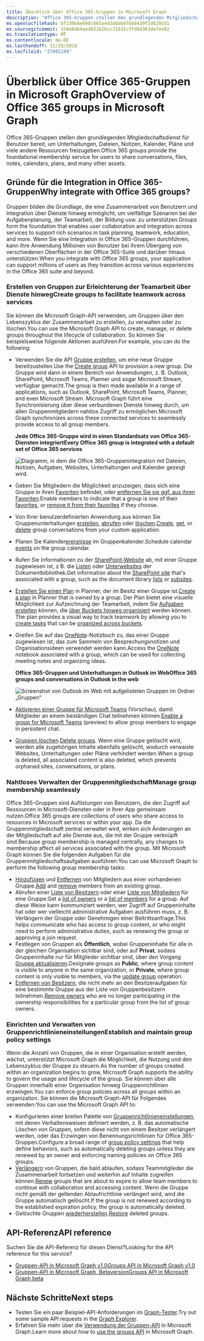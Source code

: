 ```yaml
---
title: Überblick über Office 365-Gruppen in Microsoft Graph
description: 'Office 365-Gruppen stellen den grundlegenden Mitgliedschaftsdienst für Benutzer bereit, um Unterhaltungen, Dateien, Notizen, Kalender, Pläne und viele andere Ressourcen freizugeben. '
ms.openlocfilehash: bf230b6e698c065a443ddab47b68439f2d6291d1
ms.sourcegitcommit: 334e84b4aed63162bcc31831cffd6d363dafee02
ms.translationtype: MT
ms.contentlocale: de-DE
ms.lasthandoff: 11/29/2018
ms.locfileid: "27092249"
---
```

# <a name="overview-of-office-365-groups-in-microsoft-graph"></a><span data-ttu-id="837f7-103">Überblick über Office 365-Gruppen in Microsoft Graph</span><span class="sxs-lookup"><span data-stu-id="837f7-103">Overview of Office 365 groups in Microsoft Graph</span></span>

<span data-ttu-id="837f7-104">Office 365-Gruppen stellen den grundlegenden Mitgliedschaftsdienst für Benutzer bereit, um Unterhaltungen, Dateien, Notizen, Kalender, Pläne und viele andere Ressourcen freizugeben.</span><span class="sxs-lookup"><span data-stu-id="837f7-104">Office 365 groups provide the foundational membership service for users to share conversations, files, notes, calendars, plans, and many other assets.</span></span> 

## <a name="why-integrate-with-office-365-groups"></a><span data-ttu-id="837f7-105">Gründe für die Integration in Office 365-Gruppen</span><span class="sxs-lookup"><span data-stu-id="837f7-105">Why integrate with Office 365 groups?</span></span>   

<span data-ttu-id="837f7-106">Gruppen bilden die Grundlage, die eine Zusammenarbeit von Benutzern und Integration über Dienste hinweg ermöglicht, um vielfältige Szenarien bei der Aufgabenplanung, der Teamarbeit, der Bildung usw. zu unterstützen.</span><span class="sxs-lookup"><span data-stu-id="837f7-106">Groups form the foundation that enables user collaboration and integration across services to support rich scenarios in task planning, teamwork, education, and more.</span></span> <span data-ttu-id="837f7-107">Wenn Sie eine Integration in Office 365-Gruppen durchführen, kann Ihre Anwendung Millionen von Benutzer bei ihrem Übergang von verschiedenen Oberflächen in der Office 365-Suite und darüber hinaus unterstützen.</span><span class="sxs-lookup"><span data-stu-id="837f7-107">When you integrate with Office 365 groups, your application can support millions of users as they transition across various experiences in the Office 365 suite and beyond.</span></span>  
 
### <a name="create-groups-to-facilitate-teamwork-across-services"></a><span data-ttu-id="837f7-108">Erstellen von Gruppen zur Erleichterung der Teamarbeit über Dienste hinweg</span><span class="sxs-lookup"><span data-stu-id="837f7-108">Create groups to facilitate teamwork across services</span></span> 
 
<span data-ttu-id="837f7-109">Sie können die Microsoft Graph-API verwenden, um Gruppen über den Lebenszyklus der Zusammenarbeit zu erstellen, zu verwalten oder zu löschen.</span><span class="sxs-lookup"><span data-stu-id="837f7-109">You can use the Microsoft Graph API to create, manage, or delete groups throughout the lifecycle of collaboration.</span></span> <span data-ttu-id="837f7-110">So können Sie beispielsweise folgende Aktionen ausführen:</span><span class="sxs-lookup"><span data-stu-id="837f7-110">For example, you can do the following:</span></span>  
 
- <span data-ttu-id="837f7-111">Verwenden Sie die API [Gruppe erstellen](/graph/api/group-post-groups?view=graph-rest-1.0), um eine neue Gruppe bereitzustellen.</span><span class="sxs-lookup"><span data-stu-id="837f7-111">Use the [Create group](/graph/api/group-post-groups?view=graph-rest-1.0) API to provision a new group.</span></span> <span data-ttu-id="837f7-112">Die Gruppe wird dann in einem Bereich von Anwendungen, z. B. Outlook, SharePoint, Microsoft Teams, Planner und sogar Microsoft Stream, verfügbar gemacht.</span><span class="sxs-lookup"><span data-stu-id="837f7-112">The group is then made available in a range of applications, such as Outlook, SharePoint, Microsoft Teams, Planner, and even Microsoft Stream.</span></span> <span data-ttu-id="837f7-113">Microsoft Graph führt eine Synchronisierung über diese verbundenen Dienste hinweg durch, um allen Gruppenmitgliedern nahtlos Zugriff zu ermöglichen.</span><span class="sxs-lookup"><span data-stu-id="837f7-113">Microsoft Graph synchronizes across these connected services to seamlessly provide access to all group members.</span></span>  
 
    <span data-ttu-id="837f7-114">**Jede Office 365-Gruppe wird in einen Standardsatz von Office 365-Diensten integriert**</span><span class="sxs-lookup"><span data-stu-id="837f7-114">**Every Office 365 group is integrated with a default set of Office 365 services**</span></span>

    ![Diagramm, in dem die Office 365-Gruppenintegration mit Dateien, Notizen, Aufgaben, Websites, Unterhaltungen und Kalender gezeigt wird.](images/office365-groups-concept-overview-related-services-infographic.png)  

- <span data-ttu-id="837f7-116">Geben Sie Mitgliedern die Möglichkeit anzuzeigen, dass sich eine Gruppe in ihren [Favoriten](/graph/api/group-addfavorite?view=graph-rest-1.0) befindet, oder [entfernen Sie sie ggf. aus ihren Favoriten](/graph/api/group-removefavorite?view=graph-rest-1.0).</span><span class="sxs-lookup"><span data-stu-id="837f7-116">Enable members to indicate that a group is one of their [favorites](/graph/api/group-addfavorite?view=graph-rest-1.0), or [remove it from their favorites](/graph/api/group-removefavorite?view=graph-rest-1.0) if they choose.</span></span> 
- <span data-ttu-id="837f7-117">Von Ihrer benutzerdefinierten Anwendung aus können Sie Gruppenunterhaltungen [erstellen](/graph/api/group-post-conversations?view=graph-rest-1.0), [abrufen](/graph/api/group-get-conversation?view=graph-rest-1.0) oder [löschen](/graph/api/group-delete-conversation?view=graph-rest-1.0).</span><span class="sxs-lookup"><span data-stu-id="837f7-117">[Create](/graph/api/group-post-conversations?view=graph-rest-1.0), [get](/graph/api/group-get-conversation?view=graph-rest-1.0), or [delete](/graph/api/group-delete-conversation?view=graph-rest-1.0) group conversations from your custom application.</span></span> 
- <span data-ttu-id="837f7-118">Planen Sie Kalender[ereignisse](/graph/api/resources/event?view=graph-rest-1.0) im Gruppenkalender.</span><span class="sxs-lookup"><span data-stu-id="837f7-118">Schedule calendar [events](/graph/api/resources/event?view=graph-rest-1.0) on the group calendar.</span></span> 
- <span data-ttu-id="837f7-119">Rufen Sie Informationen zu der [SharePoint-Website](/graph/api/resources/site?view=graph-rest-1.0) ab, mit einer Gruppe zugewiesen ist, z B. die [Listen](/graph/api/list-list?view=graph-rest-1.0) oder [Unterwebsites](/graph/api/site-list-subsites?view=graph-rest-1.0) der Dokumentbibliothek.</span><span class="sxs-lookup"><span data-stu-id="837f7-119">Get information about the [SharePoint site](/graph/api/resources/site?view=graph-rest-1.0) that's associated with a group, such as the document library [lists](/graph/api/list-list?view=graph-rest-1.0) or [subsites](/graph/api/site-list-subsites?view=graph-rest-1.0).</span></span> 
- <span data-ttu-id="837f7-120">[Erstellen Sie einen Plan](/graph/api/planner-post-buckets?view=graph-rest-1.0) in Planner, der im Besitz einer Gruppe ist.</span><span class="sxs-lookup"><span data-stu-id="837f7-120">[Create a plan](/graph/api/planner-post-buckets?view=graph-rest-1.0) in Planner that is owned by a group.</span></span> <span data-ttu-id="837f7-121">Der Plan bietet eine visuelle Möglichkeit zur Aufzeichnung der Teamarbeit, indem Sie [Aufgaben erstellen](/graph/api/planner-post-tasks?view=graph-rest-1.0) können, die [über Buckets hinweg organisiert](/graph/api/planner-post-buckets?view=graph-rest-1.0) werden können. </span><span class="sxs-lookup"><span data-stu-id="837f7-121">The plan provides a visual way to track teamwork by allowing you to [create tasks](/graph/api/planner-post-tasks?view=graph-rest-1.0) that can be [organized across buckets](/graph/api/planner-post-buckets?view=graph-rest-1.0).</span></span> 
- <span data-ttu-id="837f7-122">Greifen Sie auf das [OneNote](/graph/api/resources/onenote?view=graph-rest-1.0)-Notizbuch zu, das einer Gruppe zugewiesen ist, das zum Sammeln von Besprechungsnotizen und Organisationsideen verwendet werden kann.</span><span class="sxs-lookup"><span data-stu-id="837f7-122">Access the [OneNote](/graph/api/resources/onenote?view=graph-rest-1.0) notebook associated with a group, which can be used for collecting meeting notes and organizing ideas.</span></span> 
  
    <span data-ttu-id="837f7-123">**Office 365-Gruppen und Unterhaltungen in Outlook im Web**</span><span class="sxs-lookup"><span data-stu-id="837f7-123">**Office 365 groups and conversations in Outlook in the web**</span></span>

    ![Screenshot von Outlook im Web mit aufgelisteten Gruppen im Ordner „Gruppen“](images/office365-groups-concept-overview-groups-in-outlook.png) 

- <span data-ttu-id="837f7-125">[Aktivieren einer Gruppe für Microsoft Teams](/graph/api/team-put-teams?view=graph-rest-beta) (Vorschau), damit Mitglieder an einem beständigen Chat teilnehmen können.</span><span class="sxs-lookup"><span data-stu-id="837f7-125">[Enable a group for Microsoft Teams](/graph/api/team-put-teams?view=graph-rest-beta) (preview) to allow group members to engage in persistent chat.</span></span>  
- <span data-ttu-id="837f7-126">[Gruppen löschen](/graph/api/group-delete?view=graph-rest-1.0).</span><span class="sxs-lookup"><span data-stu-id="837f7-126">[Delete groups](/graph/api/group-delete?view=graph-rest-1.0).</span></span> <span data-ttu-id="837f7-127">Wenn eine Gruppe gelöscht wird, werden alle zugehörigen Inhalte ebenfalls gelöscht, wodurch verwaiste Websites, Unterhaltungen oder Pläne verhindert werden.</span><span class="sxs-lookup"><span data-stu-id="837f7-127">When a group is deleted, all associated content is also deleted, which prevents orphaned sites, conversations, or plans.</span></span> 
 
### <a name="manage-group-membership-seamlessly"></a><span data-ttu-id="837f7-128">Nahtloses Verwalten der Gruppenmitgliedschaft</span><span class="sxs-lookup"><span data-stu-id="837f7-128">Manage group membership seamlessly</span></span> 
 
<span data-ttu-id="837f7-129">Office 365-Gruppen sind Auflistungen von Benutzern, die den Zugriff auf Ressourcen in Microsoft-Diensten oder in Ihrer App gemeinsam nutzen.</span><span class="sxs-lookup"><span data-stu-id="837f7-129">Office 365 groups are collections of users who share access to resources in Microsoft services or within your app.</span></span> <span data-ttu-id="837f7-130">Da die Gruppenmitgliedschaft zentral verwaltet wird, wirken sich Änderungen an der Mitgliedschaft auf alle Dienste aus, die mit der Gruppe verknüpft sind.</span><span class="sxs-lookup"><span data-stu-id="837f7-130">Because group membership is managed centrally, any changes to membership affect all services associated with the group.</span></span> <span data-ttu-id="837f7-131">Mit Microsoft Graph können Sie die folgenden Aufgaben für die Gruppenmitgliedschaftsaufgaben ausführen:</span><span class="sxs-lookup"><span data-stu-id="837f7-131">You can use Microsoft Graph to perform the following group membership tasks:</span></span>
 
- <span data-ttu-id="837f7-132">[Hinzufügen](/graph/api/group-post-members?view=graph-rest-1.0) und [Entfernen](/graph/api/group-delete-members?view=graph-rest-1.0) von Mitgliedern aus einer vorhandenen Gruppe.</span><span class="sxs-lookup"><span data-stu-id="837f7-132">[Add](/graph/api/group-post-members?view=graph-rest-1.0) and [remove](/graph/api/group-delete-members?view=graph-rest-1.0) members from an existing group.</span></span> 
- <span data-ttu-id="837f7-133">Abrufen einer [Liste von Besitzern](/graph/api/group-list-owners?view=graph-rest-1.0) oder einer [Liste von Mitgliedern](/graph/api/group-list-members?view=graph-rest-1.0) für eine Gruppe.</span><span class="sxs-lookup"><span data-stu-id="837f7-133">Get a [list of owners](/graph/api/group-list-owners?view=graph-rest-1.0) or a [list of members](/graph/api/group-list-members?view=graph-rest-1.0) for a group.</span></span> <span data-ttu-id="837f7-134">Auf diese Weise kann kommuniziert werden, wer Zugriff auf Gruppeninhalte hat oder wer vielleicht administrative Aufgaben ausführen muss, z. B. Verlängern der Gruppe oder Genehmigen einer Beitrittsanfrage.</span><span class="sxs-lookup"><span data-stu-id="837f7-134">This helps communicate who has access to group content, or who might need to perform administrative duties, such as renewing the group or approving a join request.</span></span> 
- <span data-ttu-id="837f7-135">Festlegen von Gruppen als **Öffentlich**, wobei Gruppeninhalte für alle in der gleichen Organisation sichtbar sind, oder auf **Privat**, sodass Gruppeninhalte nur für Mitglieder sichtbar sind, über den Vorgang [Gruppe aktualisieren](/graph/api/group-update?view=graph-rest-1.0).</span><span class="sxs-lookup"><span data-stu-id="837f7-135">Designate groups as **Public**, where group content is visible to anyone in the same organization, or **Private**, where group content is only visible to members, via the [update group](/graph/api/group-update?view=graph-rest-1.0) operation.</span></span> 
- <span data-ttu-id="837f7-136">[Entfernen von Besitzern](/graph/api/group-delete-owners?view=graph-rest-1.0), die nicht mehr an den Besitzeraufgaben für eine bestimmte Gruppe aus der Liste von Gruppenbesitzern teilnehmen.</span><span class="sxs-lookup"><span data-stu-id="837f7-136">[Remove owners](/graph/api/group-delete-owners?view=graph-rest-1.0) who are no longer participating in the ownership responsibilities for a particular group from the list of group owners.</span></span> 
 
### <a name="establish-and-maintain-group-policy-settings"></a><span data-ttu-id="837f7-137">Einrichten und Verwalten von Gruppenrichtlinieneinstellungen</span><span class="sxs-lookup"><span data-stu-id="837f7-137">Establish and maintain group policy settings</span></span> 
 
<span data-ttu-id="837f7-138">Wenn die Anzahl von Gruppen, die in einer Organisation erstellt werden, wächst, unterstützt Microsoft Graph die Möglichkeit, die Nutzung und den Lebenszyklus der Gruppe zu steuern.</span><span class="sxs-lookup"><span data-stu-id="837f7-138">As the number of groups created within an organization begins to grow, Microsoft Graph supports the ability to govern the usage and lifecycle of the group.</span></span> <span data-ttu-id="837f7-139">Sie können über alle Gruppen innerhalb einer Organisation hinweg Gruppenrichtlinien erzwingen.</span><span class="sxs-lookup"><span data-stu-id="837f7-139">You can enforce group policies across all groups within an organization.</span></span> <span data-ttu-id="837f7-140">Sie können die Microsoft Graph-API für Folgendes verwenden:</span><span class="sxs-lookup"><span data-stu-id="837f7-140">You can use the Microsoft Graph API to:</span></span>

- <span data-ttu-id="837f7-141">Konfigurieren einer breiten Palette von [Gruppenrichtlinieneinstellungen](/graph/api/resources/groupsetting?view=graph-rest-1.0), mit denen Verhaltensweisen definiert werden, z. B. das automatische Löschen von Gruppen, sofern diese nicht von einem Besitzer verlängert werden, oder das Erzwingen von Benennungsrichtlinien für Office 365-Gruppen.</span><span class="sxs-lookup"><span data-stu-id="837f7-141">Configure a broad range of [group policy settings](/graph/api/resources/groupsetting?view=graph-rest-1.0) that help define behaviors, such as automatically deleting groups unless they are renewed by an owner and enforcing naming policies on Office 365 groups.</span></span> 
- <span data-ttu-id="837f7-142">[Verlängern](/graph/api/group-renew?view=graph-rest-1.0) von Gruppen, die bald ablaufen, sodass Teammitglieder die Zusammenarbeit fortsetzen und weiterhin auf Inhalte zugreifen können.</span><span class="sxs-lookup"><span data-stu-id="837f7-142">[Renew](/graph/api/group-renew?view=graph-rest-1.0) groups that are about to expire to allow team members to continue with collaboration and accessing content.</span></span> <span data-ttu-id="837f7-143">Wenn die Gruppe nicht gemäß der geltenden Ablaufrichtlinie verlängert wird, wird die Gruppe automatisch gelöscht.</span><span class="sxs-lookup"><span data-stu-id="837f7-143">If the group is not renewed according to the established expiration policy, the group is automatically deleted.</span></span> 
- <span data-ttu-id="837f7-144">Gelöschte Gruppen [wiederherstellen](/graph/api/directory-deleteditems-restore?view=graph-rest-1.0).</span><span class="sxs-lookup"><span data-stu-id="837f7-144">[Restore](/graph/api/directory-deleteditems-restore?view=graph-rest-1.0) deleted groups.</span></span>

## <a name="api-reference"></a><span data-ttu-id="837f7-145">API-Referenz</span><span class="sxs-lookup"><span data-stu-id="837f7-145">API reference</span></span>
<span data-ttu-id="837f7-146">Suchen Sie die API-Referenz für diesen Dienst?</span><span class="sxs-lookup"><span data-stu-id="837f7-146">Looking for the API reference for this service?</span></span>

- [<span data-ttu-id="837f7-147">Gruppen-API in Microsoft Graph v1.0</span><span class="sxs-lookup"><span data-stu-id="837f7-147">Groups API in Microsoft Graph v1.0</span></span>](/graph/api/resources/groups-overview?view=graph-rest-1.0)
- [<span data-ttu-id="837f7-148">Gruppen-API in Microsoft Graph, Betaversion</span><span class="sxs-lookup"><span data-stu-id="837f7-148">Groups API in Microsoft Graph beta</span></span>](/graph/api/resources/groups-overview?view=graph-rest-beta)


## <a name="next-steps"></a><span data-ttu-id="837f7-149">Nächste Schritte</span><span class="sxs-lookup"><span data-stu-id="837f7-149">Next steps</span></span>

- <span data-ttu-id="837f7-150">Testen Sie ein paar Beispiel-API-Anforderungen im [Graph-Tester](https://developer.microsoft.com/graph/graph-explorer).</span><span class="sxs-lookup"><span data-stu-id="837f7-150">Try out some sample API requests in the [Graph Explorer](https://developer.microsoft.com/graph/graph-explorer).</span></span> 
- <span data-ttu-id="837f7-151">Erfahren Sie mehr über die [Verwendung der Gruppen-API](/graph/api/resources/groups-overview?view=graph-rest-1.0) in Microsoft Graph.</span><span class="sxs-lookup"><span data-stu-id="837f7-151">Learn more about how to [use the groups API](/graph/api/resources/groups-overview?view=graph-rest-1.0) in Microsoft Graph.</span></span>
